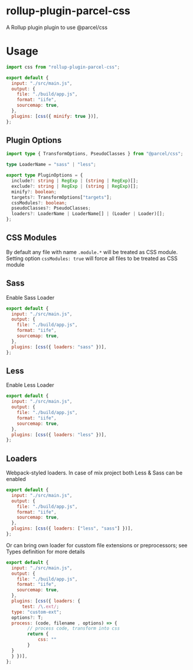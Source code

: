 # rollup-plugin-parcel-css

A Rollup plugin plugin to use @parcel/css

# Usage

```javascript
import css from "rollup-plugin-parcel-css";

export default {
  input: "./src/main.js",
  output: {
    file: "./build/app.js",
    format: "iife",
    sourcemap: true,
  },
  plugins: [css({ minify: true })],
};
```

## Plugin Options

```typescript
import type { TransformOptions, PseudoClasses } from "@parcel/css";

type LoaderName = "sass" | "less";

export type PluginOptions = {
  include?: string | RegExp | (string | RegExp)[];
  exclude?: string | RegExp | (string | RegExp)[];
  minify?: boolean;
  targets?: TransformOptions["targets"];
  cssModules?: boolean;
  pseudoClasses?: PseudoClasses;
  loaders?: LoaderName | LoaderName[] | (Loader | Loader)[];
};
```

## CSS Modules

By default any file with name `.module.*` will be treated as CSS module. Setting option `cssModules: true` will force all files to be treated as CSS module

## Sass

Enable Sass Loader

```javascript
export default {
  input: "./src/main.js",
  output: {
    file: "./build/app.js",
    format: "iife",
    sourcemap: true,
  },
  plugins: [css({ loaders: "sass" })],
};
```

## Less

Enable Less Loader

```javascript
export default {
  input: "./src/main.js",
  output: {
    file: "./build/app.js",
    format: "iife",
    sourcemap: true,
  },
  plugins: [css({ loaders: "less" })],
};
```

## Loaders

Webpack-styled loaders. In case of mix project both Less & Sass can be enabled

```javascript
export default {
  input: "./src/main.js",
  output: {
    file: "./build/app.js",
    format: "iife",
    sourcemap: true,
  },
  plugins: [css({ loaders: ["less", "sass"] })],
};
```

Or can bring own loader for cusstom file extensions or preprocessors; see Types definition for more details

```javascript
export default {
  input: "./src/main.js",
  output: {
    file: "./build/app.js",
    format: "iife",
    sourcemap: true,
  },
  plugins: [css({ loaders: {
      test: /\.ext/;
  type: "custom-ext";
  options?: T;
  process: (code, filename , options) => {
        // process code, transform into css
        return {
            css: ""
        }
  }
  } })],
};
```
